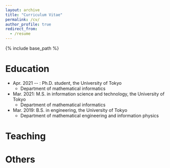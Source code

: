 ```yaml
---
layout: archive
title: "Curriculum Vitae"
permalink: /cv/
author_profile: true
redirect_from:
  - /resume
---
```


{% include base_path %}

Education
======
* Apr. 2021 -- : Ph.D. student, the University of Tokyo
  * Department of mathematical informatics
* Mar. 2021: M.S. in information science and technology, the University of Tokyo
  * Department of mathematical informatics
* Mar. 2019: B.S. in engineering, the University of Tokyo
  * Department of mathematical engineering and information physics
   
Teaching
======

Others
======
